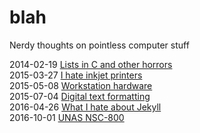 # blah
Nerdy thoughts on pointless computer stuff

2014-02-19 [Lists in C and other horrors](2014-02-19_lists.md)  
2015-03-27 [I hate inkjet printers](2015-03-27_printing.md)  
2015-05-08 [Workstation hardware](2015-05-08_workstation.md)  
2015-07-04 [Digital text formatting](2015-07-04_text.md)  
2016-04-26 [What I hate about Jekyll](2016-04-26_hate-jekyll.md)  
2016-10-01 [UNAS NSC-800](2016-10-01_unas-nsc-800.md)

